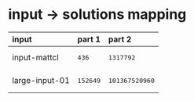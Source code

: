 # input -> solutions mapping
|input|part 1|part 2|
|:---|:---|:---|
|input-mattcl|<pre>436</pre>|<pre>1317792</pre>|
|large-input-01|<pre>152649</pre>|<pre>101367520960</pre>|
